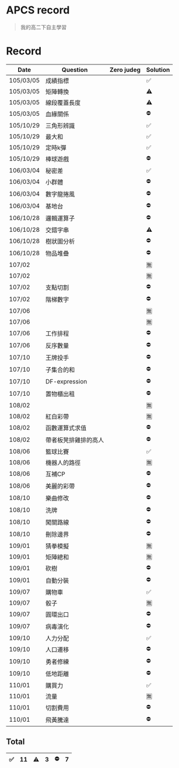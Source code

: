 # APCS record
>我的高二下自主學習
# Record
|Date|Question|Zero judeg|Solution|
|---|---|--|---|
|105/03/05|成績指標||✅|
|105/03/05|矩陣轉換||⚠|
|105/03/05|線段覆蓋長度||⚠|
|105/03/05|血緣關係||⛔|
|105/10/29|三角形辨識||✅|
|105/10/29|最大和||✅|
|105/10/29|定時k彈||✅|
|105/10/29|棒球遊戲||⛔|
|106/03/04|秘密差||✅|
|106/03/04|小群體||⛔|
|106/03/04|數字龍捲風||⛔|
|106/03/04|基地台||⛔|
|106/10/28|邏輯運算子||⛔|
|106/10/28|交錯字串||⚠|
|106/10/28|樹狀圖分析||⛔|
|106/10/28|物品堆疊||⛔|
|107/02|||🈚|
|107/02|||🈚|
|107/02|支點切割||⛔|
|107/02|階梯數字||⛔|
|107/06|||🈚|
|107/06|||🈚|
|107/06|工作排程||⛔|
|107/06|反序數量||⛔|
|107/10|王牌投手||⛔|
|107/10|子集合的和||⛔|
|107/10|DF-expression||⛔|
|107/10|置物櫃出租||⛔|
|108/02|||🈚|
|108/02|紅白彩帶||🈚|
|108/02|函數運算式求值||⛔|
|108/02|帶者板凳排雞排的高人||⛔|
|108/06|籃球比賽||✅|
|108/06|機器人的路徑||🈚|
|108/06|互補CP||⛔|
|108/06|美麗的彩帶||⛔|
|108/10|樂曲修改||⛔|
|108/10|洗牌||⛔|
|108/10|闖關路線||⛔|
|108/10|刪除邊界||⛔|
|109/01|猜拳模擬||🈚|
|109/01|矩陣總和||🈚|
|109/01|砍樹||⛔|
|109/01|自動分裝||⛔|
|109/07|購物車||✅|
|109/07|骰子||🈚|
|109/07|圓環出口||⛔|
|109/07|病毒演化||⛔|
|109/10|人力分配||✅|
|109/10|人口遷移||⛔|
|109/10|勇者修練||⛔|
|109/10|低地距離||⛔|
|110/01|購買力||✅|
|110/01|流量||🈚|
|110/01|切割費用||⛔|
|110/01|飛黃騰達||⛔|

## Total
|✅|11|⚠|3|⛔|7|
|--|--|--|--|--|--|
